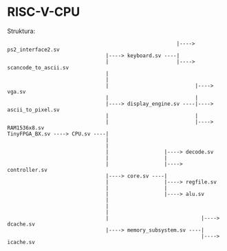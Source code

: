 # RISC-V-CPU

Struktura:

                                                           |----> ps2_interface2.sv
                                    |----> keyboard.sv ----|
                                    |                      |----> scancode_to_ascii.sv
                                    |				
                                    |	    
                                    |                            |----> vga.sv
                                    |                            |
                                    |----> display_engine.sv ----|----> ascii_to_pixel.sv
                                    |                            |
                                    |                            |----> RAM1536x8.sv
    TinyFPGA_BX.sv ----> CPU.sv ----|
                                    |
                                    |
                                    |                  |----> decode.sv
                                    |                  |
                                    |                  |----> controller.sv
                                    |----> core.sv ----|
                                    |                  |----> regfile.sv
                                    |                  |
                                    |                  |----> alu.sv
                                    |
                                    |
                                    |
                                    |                              |----> dcache.sv										
                                    |----> memory_subsystem.sv ----|
                                                                   |----> icache.sv
																
